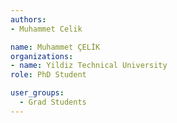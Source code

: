 ```yaml
---
authors:
- Muhammet Celik

name: Muhammet ÇELİK
organizations:
- name: Yildiz Technical University
role: PhD Student

user_groups:
  - Grad Students
---
```


